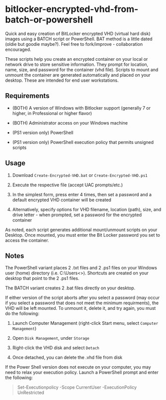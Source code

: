 # bitlocker-encrypted-vhd-from-batch-or-powershell
Quick and easy creation of BitLocker encrypted VHD (virtual hard disk) images using a BATCH script or PowerShell. BAT method is a little dated (oldie but goodie maybe?). Feel free to fork/improve - collaboration encouraged.

These scripts help you create an encrypted container on your local or network drive to store sensitive information. They prompt for location, name, size, and password for the container (vhd file). Scripts to mount and unmount the container are generated automatically and placed on your desktop. These are intended for end user workstations.

## Requirements
- (BOTH) A version of Windows with Bitlocker support (generally 7 or higher, in Professional or higher flavor)

- (BOTH) Administrator access on your Windows machine

- (PS1 version only) PowerShell

- (PS1 version only) PowerShell execution policy that permits unsigned scripts

## Usage
1. Download `Create-Encrypted-VHD.bat` or `Create-Encrypted-VHD.ps1`

2. Execute the respective file (accept UAC prompts/etc.)

3. In the simplest form, press enter 4 times, then set a password and a default encrypted VHD container will be created

4. Alternatively, specify options for VHD filename, location (path), size, and drive letter - when prompted, set a password for the encrypted container


As noted, each script generates additional mount/unmount scripts on your Desktop. Once mounted, you must enter the Bit Locker password you set to access the container.

## Notes
The PowerShell variant places 2 .txt files and 2 .ps1 files on your Windows user (home) directory (i.e. C:\Users\<<yourname>>). Shortcuts are created on your desktop that point to the 2 .ps1 files.

The BATCH variant creates 2 .bat files directly on your desktop.

If either version of the script aborts after you select a password (may occur if you select a password that does not meet the minimum requirments), the VHD will be left mounted. To unmount it, delete it, and try again, you must do the following:

1. Launch Computer Management (right-click Start menu, select `Computer Management`)

2. Open `Disk Management`, under `Storage`

3. Right-click the VHD disk and select `Detach`

4. Once detached, you can delete the .vhd file from disk


If the Power Shell version does not execute on your computer, you may need to relax your execution policy. Launch a PowerShell prompt and enter the following:

>Set-Executionpolicy -Scope CurrentUser -ExecutionPolicy UnRestricted
